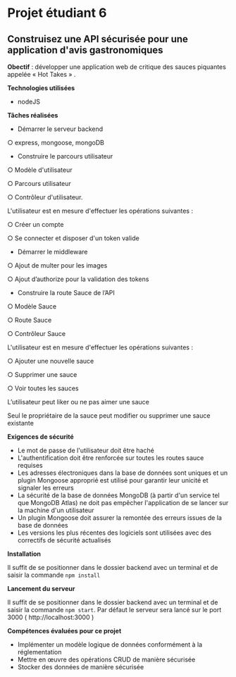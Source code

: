 # Projet étudiant 6

## Construisez une API sécurisée pour une application d'avis gastronomiques

**Obectif** : développer une application web de critique des sauces piquantes appelée « Hot Takes » .

**Technologies utilisées**
* nodeJS

**Tâches réalisées**
*  Démarrer le serveur backend
  
  ○ express, mongoose, mongoDB
  
*  Construire le parcours utilisateur
  
  ○ Modèle d'utilisateur
  
  ○ Parcours utilisateur
  
  ○ Contrôleur d'utilisateur.
  
  L'utilisateur est en mesure d'effectuer les opérations suivantes :
  
  ○ Créer un compte
  
  ○ Se connecter et disposer d'un token valide
  
*  Démarrer le middleware
  
  ○ Ajout de multer pour les images
  
  ○ Ajout d’authorize pour la validation des tokens

*  Construire la route Sauce de l’API
  
  ○ Modèle Sauce
  
  ○ Route Sauce
  
  ○ Contrôleur Sauce
  
  L'utilisateur est en mesure d'effectuer les opérations suivantes :
  
  ○ Ajouter une nouvelle sauce
  
  ○ Supprimer une sauce
  
  ○ Voir toutes les sauces
  
  L’utilisateur peut liker ou ne pas aimer une sauce
  
  Seul le propriétaire de la sauce peut modifier ou supprimer une sauce existante

**Exigences de sécurité**
* Le mot de passe de l'utilisateur doit être haché
* L'authentification doit être renforcée sur toutes les routes sauce requises
* Les adresses électroniques dans la base de données sont uniques et un plugin Mongoose approprié est utilisé pour garantir leur unicité et signaler les erreurs
* La sécurité de la base de données MongoDB (à partir d'un service tel que MongoDB Atlas) ne doit pas empêcher l'application de se lancer sur la machine d'un utilisateur
* Un plugin Mongoose doit assurer la remontée des erreurs issues de la base de données
* Les versions les plus récentes des logiciels sont utilisées avec des correctifs de sécurité actualisés

**Installation**

Il suffit de se positionner dans le dossier backend avec un terminal et de saisir la commande `npm install`

**Lancement du serveur**

Il suffit de se positionner dans le dossier backend avec un terminal et de saisir la commande `npm start`. Par défaut le serveur sera lancé sur le port 3000 ( http://localhost:3000 )

**Compétences évaluées pour ce projet**
* Implémenter un modèle logique de données conformément à la réglementation
* Mettre en œuvre des opérations CRUD de manière sécurisée
* Stocker des données de manière sécurisée
